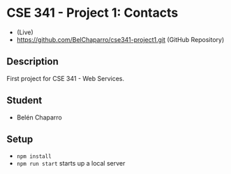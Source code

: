 # CSE 341 - Project 1: Contacts
 -  (Live)
 - https://github.com/BelChaparro/cse341-project1.git (GitHub Repository)

## Description
First project for CSE 341 - Web Services.

## Student
 - Belén Chaparro

## Setup
- `npm install`
- `npm run start` starts up a local server